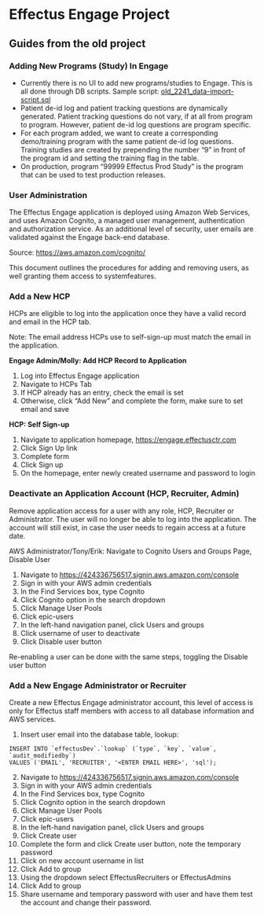 # Effectus Engage Project

## Guides from the old project

### Adding New Programs (Study) In Engage
- Currently there is no UI to add new programs/studies to Engage. This is all done through DB
scripts. Sample script: [old_2241_data-import-script.sql](https://github.com/klikz-dev/effectus-engage/blob/main/scripts/old_2241_data-import-script.sql)
- Patient de-id log and patient tracking questions are dynamically generated. Patient tracking
questions do not vary, if at all from program to program. However, patient de-id log questions
are program specific.
- For each program added, we want to create a corresponding demo/training program with the
same patient de-id log questions. Training studies are created by prepending the number “9” in
front of the program id and setting the training flag in the table.
- On production, program “99999 Effectus Prod Study” is the program that can be used to test
production releases.

### User Administration
The Effectus Engage application is deployed using Amazon Web Services, and uses Amazon Cognito, a
managed user management, authentication and authorization service. As an additional level of security, user
emails are validated against the Engage back-end database.

Source: https://aws.amazon.com/cognito/

This document outlines the procedures for adding and removing users, as well granting them access to systemfeatures.

### Add a New HCP
HCPs are eligible to log into the application once they have a valid record and email in the HCP tab.

Note: The email address HCPs use to self-sign-up must match the email in the application.

**Engage Admin/Molly: Add HCP Record to Application**
1. Log into Effectus Engage application
2. Navigate to HCPs Tab
3. If HCP already has an entry, check the email is set
4. Otherwise, click “Add New” and complete the form, make sure to set email and save

**HCP: Self Sign-up**
1. Navigate to application homepage, https://engage.effectusctr.com
2. Click Sign Up link
3. Complete form
4. Click Sign up
5. On the homepage, enter newly created username and password to login

### Deactivate an Application Account (HCP, Recruiter, Admin)
Remove application access for a user with any role, HCP, Recruiter or Administrator. The user will no longer
be able to log into the application. The account will still exist, in case the user needs to regain access at a
future date.

AWS Administrator/Tony/Erik: Navigate to Cognito Users and Groups Page, Disable User
1. Navigate to https://424336756517.signin.aws.amazon.com/console
2. Sign in with your AWS admin credentials
3. In the Find Services box, type Cognito
4. Click Cognito option in the search dropdown
5. Click Manage User Pools
6. Click epic-users
7. In the left-hand navigation panel, click Users and groups
8. Click username of user to deactivate
9. Click Disable user button

Re-enabling a user can be done with the same steps, toggling the Disable user button

### Add a New Engage Administrator or Recruiter
Create a new Effectus Engage administrator account, this level of access is only for Effectus staff members
with access to all database information and AWS services. 
1. Insert user email into the database table, lookup:
```
INSERT INTO `effectusDev`.`lookup` (`type`, `key`, `value`, `audit_modifiedby`)
VALUES ('EMAIL', 'RECRUITER', '<ENTER EMAIL HERE>', 'sql');
```
2. Navigate to https://424336756517.signin.aws.amazon.com/console
3. Sign in with your AWS admin credentials
4. In the Find Services box, type Cognito
5. Click Cognito option in the search dropdown
6. Click Manage User Pools
7. Click epic-users
8. In the left-hand navigation panel, click Users and groups
9. Click Create user
10. Complete the form and click Create user button, note the temporary password
11. Click on new account username in list
12. Click Add to group
13. Using the dropdown select EffectusRecruiters or EffectusAdmins
14. Click Add to group
15. Share username and temporary password with user and have them test the account and change their
password.
